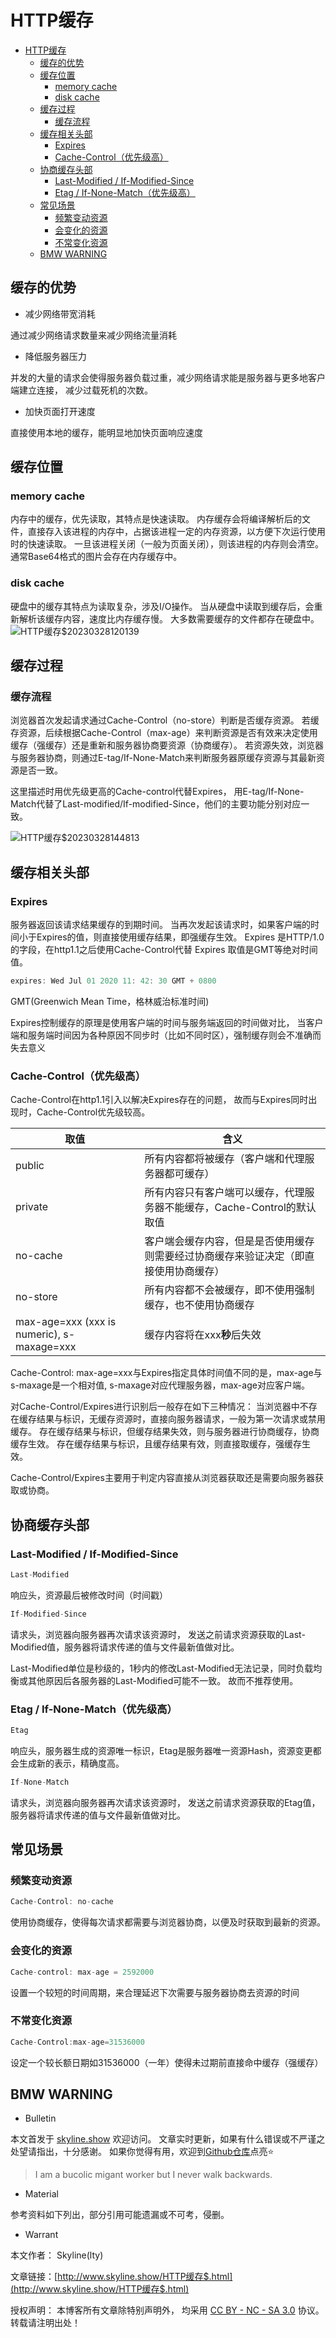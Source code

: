 # HTTP缓存

<!-- @import "[TOC]" {cmd="toc" depthFrom=1 depthTo=6 orderedList=false} -->

<!-- code_chunk_output -->

- [HTTP缓存](#http缓存)
  - [缓存的优势](#缓存的优势)
  - [缓存位置](#缓存位置)
    - [memory cache](#memory-cache)
    - [disk cache](#disk-cache)
  - [缓存过程](#缓存过程)
    - [缓存流程](#缓存流程)
  - [缓存相关头部](#缓存相关头部)
    - [Expires](#expires)
    - [Cache-Control（优先级高）](#cache-control优先级高)
  - [协商缓存头部](#协商缓存头部)
    - [Last-Modified / If-Modified-Since](#last-modified--if-modified-since)
    - [Etag / If-None-Match（优先级高）](#etag--if-none-match优先级高)
  - [常见场景](#常见场景)
    - [频繁变动资源](#频繁变动资源)
    - [会变化的资源](#会变化的资源)
    - [不常变化资源](#不常变化资源)
  - [BMW WARNING](#bmw-warning)

<!-- /code_chunk_output -->

## 缓存的优势

* 减少网络带宽消耗

通过减少网络请求数量来减少网络流量消耗

* 降低服务器压力

并发的大量的请求会使得服务器负载过重，减少网络请求能是服务器与更多地客户端建立连接，
减少过载死机的次数。

* 加快页面打开速度

直接使用本地的缓存，能明显地加快页面响应速度

## 缓存位置

### memory cache

内存中的缓存，优先读取，其特点是快速读取。
内存缓存会将编译解析后的文件，直接存入该进程的内存中，占据该进程一定的内存资源，以方便下次运行使用时的快速读取。
一旦该进程关闭（一般为页面关闭），则该进程的内存则会清空。
通常Base64格式的图片会存在内存缓存中。

###  disk cache

硬盘中的缓存其特点为读取复杂，涉及I/O操作。
当从硬盘中读取到缓存后，会重新解析该缓存内容，速度比内存缓存慢。
大多数需要缓存的文件都存在硬盘中。
![HTTP缓存$20230328120139](https://raw.githubusercontent.com/skylinety/blog-pics/master/imgs/HTTP%E7%BC%93%E5%AD%98%2420230328120139.png)


## 缓存过程

### 缓存流程
浏览器首次发起请求通过Cache-Control（no-store）判断是否缓存资源。
若缓存资源，后续根据Cache-Control（max-age）来判断资源是否有效来决定使用缓存（强缓存）还是重新和服务器协商要资源（协商缓存）。
若资源失效，浏览器与服务器协商，则通过E-tag/If-None-Match来判断服务器原缓存资源与其最新资源是否一致。

这里描述时用优先级更高的Cache-control代替Expires，
用E-tag/If-None-Match代替了Last-modified/If-modified-Since，他们的主要功能分别对应一致。

![HTTP缓存$20230328144813](https://raw.githubusercontent.com/skylinety/blog-pics/master/imgs/HTTP%E7%BC%93%E5%AD%98%2420230328144813.png)


## 缓存相关头部

### Expires

服务器返回该请求结果缓存的到期时间。
当再次发起该请求时，如果客户端的时间小于Expires的值，则直接使用缓存结果，即强缓存生效。
Expires 是HTTP/1.0的字段，在http1.1之后使用Cache-Control代替
Expires 取值是GMT等绝对时间值。

```js
expires: Wed Jul 01 2020 11: 42: 30 GMT + 0800
```

GMT(Greenwich Mean Time，格林威治标准时间)

Expires控制缓存的原理是使用客户端的时间与服务端返回的时间做对比，
当客户端和服务端时间因为各种原因不同步时（比如不同时区），强制缓存则会不准确而失去意义

### Cache-Control（优先级高）

Cache-Control在http1.1引入以解决Expires存在的问题，
故而与Expires同时出现时，Cache-Control优先级较高。

| 取值                                       | 含义                                                                                 |
| ------------------------------------------ | ------------------------------------------------------------------------------------ |
| public                                     | 所有内容都将被缓存（客户端和代理服务器都可缓存）                                     |
| private                                    | 所有内容只有客户端可以缓存，代理服务器不能缓存，Cache-Control的默认取值              |
| no-cache                                   | 客户端会缓存内容，但是是否使用缓存则需要经过协商缓存来验证决定（即直接使用协商缓存） |
| no-store                                   | 所有内容都不会被缓存，即不使用强制缓存，也不使用协商缓存                             |
| max-age=xxx (xxx is numeric), s-maxage=xxx | 缓存内容将在xxx**秒**后失效                                                          |

Cache-Control: max-age=xxx与Expires指定具体时间值不同的是，max-age与s-maxage是一个相对值, s-maxage对应代理服务器，max-age对应客户端。

对Cache-Control/Expires进行识别后一般存在如下三种情况：
当浏览器中不存在缓存结果与标识，无缓存资源时，直接向服务器请求，一般为第一次请求或禁用缓存。
存在缓存结果与标识，但缓存结果失效，则与服务器进行协商缓存，协商缓存生效。
存在缓存结果与标识，且缓存结果有效，则直接取缓存，强缓存生效。

Cache-Control/Expires主要用于判定内容直接从浏览器获取还是需要向服务器获取或协商。

## 协商缓存头部

### Last-Modified / If-Modified-Since

```jsx
Last-Modified
```
响应头，资源最后被修改时间（时间戳）

```js
If-Modified-Since
```
请求头，浏览器向服务器再次请求该资源时，
发送之前请求资源获取的Last-Modified值，服务器将请求传递的值与文件最新值做对比。

Last-Modified单位是秒级的，1秒内的修改Last-Modified无法记录，同时负载均衡或其他原因后各服务器的Last-Modified可能不一致。
故而不推荐使用。

### Etag / If-None-Match（优先级高）

```js
Etag
```
响应头，服务器生成的资源唯一标识，Etag是服务器唯一资源Hash，资源变更都会生成新的表示，精确度高。

```js
If-None-Match
```
请求头，浏览器向服务器再次请求该资源时，
发送之前请求资源获取的Etag值，服务器将请求传递的值与文件最新值做对比。

## 常见场景

### 频繁变动资源

```js
Cache-Control: no-cache
```

使用协商缓存，使得每次请求都需要与浏览器协商，以便及时获取到最新的资源。

### 会变化的资源

```js
Cache-control: max-age = 2592000
```

设置一个较短的时间周期，来合理延迟下次需要与服务器协商去资源的时间

### 不常变化资源

```jsx
Cache-Control:max-age=31536000
```

设定一个较长额日期如31536000（一年）使得未过期前直接命中缓存（强缓存）

## BMW WARNING

- Bulletin

本文首发于 [skyline.show](http://www.skyline.show) 欢迎访问。
文章实时更新，如果有什么错误或不严谨之处望请指出，十分感谢。
如果你觉得有用，欢迎到[Github仓库](https://github.com/skylinety/Blog)点亮⭐️


> I am a bucolic migant worker but I never walk backwards.

- Material

参考资料如下列出，部分引用可能遗漏或不可考，侵删。

>  

- Warrant

本文作者： Skyline(lty)

文章链接：[http://www.skyline.show/HTTP缓存$.html](http://www.skyline.show/HTTP缓存$.html)

授权声明： 本博客所有文章除特别声明外， 均采用 [CC BY - NC - SA 3.0](https://creativecommons.org/licenses/by-nc-sa/3.0/deed.zh) 协议。 转载请注明出处！

